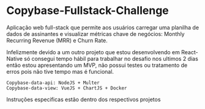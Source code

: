 # Copybase-Fullstack-Challenge

Aplicação web full-stack que permite aos usuários carregar uma planilha de dados de assinantes e visualizar métricas chave de negócios: Monthly Recurring Revenue (MRR) e Churn Rate.

Infelizmente devido a um outro projeto que estou desenvolvendo em React-Native só consegui tempo hábil para trabalhar no desafio nos ultimos 2 dias então estou apresentando um MVP, não possui testes ou tratamento de erros pois não tive tempo mas é funcional.

```
Copybase-data-api: NodeJS + Multer
Copybase-data-view: VueJS + ChartJS + Docker
```

Instruções especificas estão dentro dos respectivos projetos
